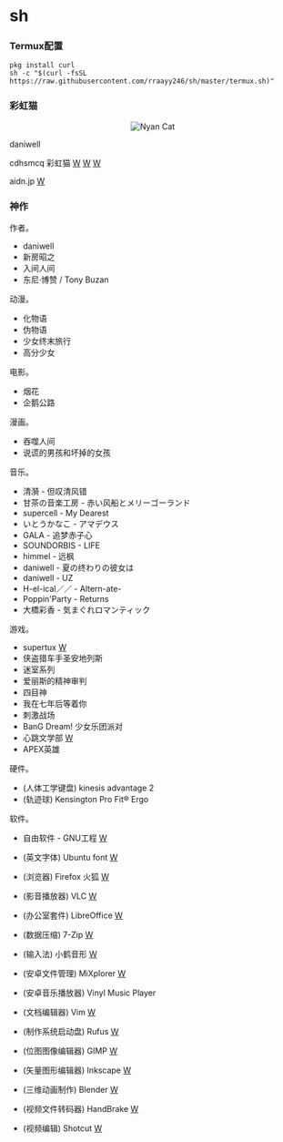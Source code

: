 # sh

### Termux配置 ###


```shell
pkg install curl
sh -c "$(curl -fsSL https://raw.githubusercontent.com/rraayy246/sh/master/termux.sh)"
```


### 彩虹猫 ###


<p align="center">
  <img src="https://raw.githubusercontent.com/rraayy246/sh/master/PopTartCat.gif" alt="Nyan Cat">
</p>

daniwell

cdhsmcq 彩虹猫
[W](http://www.nyan.cat/)
[W](https://www.webcitation.org/6AX4J3pMz?url=http://www.prguitarman.com/index.php?id=348)
[W](https://www.youtube.com/watch?v=QH2-TGUlwu4)

aidn.jp
[W](https://aidn.jp/)


### 神作 ###


作者。

* daniwell
* 新房昭之
* 入间人间
* 东尼·博赞 / Tony Buzan

动漫。

* 化物语
* 伪物语
* 少女终末旅行
* 高分少女

电影。

* 烟花
* 企鹅公路

漫画。

* 吞噬人间
* 说谎的男孩和坏掉的女孩

音乐。

* 清漪 - 但叹清风错
* 甘茶の音楽工房 - 赤い风船とメリーゴーランド
* supercell - My Dearest
* いとうかなこ - アマデウス
* GALA - 追梦赤子心
* SOUNDORBIS - LIFE
* himmel - 远枫
* daniwell - 夏の终わりの彼女は
* daniwell - UZ
* H-el-ical／／ - Altern-ate-
* Poppin'Party - Returns
* 大橋彩香 - 気まぐれロマンティック

游戏。

* supertux
[W](https://www.supertux.org/)
* 侠盗猎车手圣安地列斯
* 迷室系列
* 爱丽斯的精神审判
* 四目神
* 我在七年后等着你
* 刺激战场
* BanG Dream! 少女乐团派对
* 心跳文学部
[W](https://ddlc.moe/)
* APEX英雄

硬件。

* (人体工学键盘) kinesis advantage 2
* (轨迹球) Kensington Pro Fit® Ergo

软件。

* 自由软件 - GNU工程
[W](https://www.gnu.org/philosophy/free-sw.zh-cn.html)

* (英文字体) Ubuntu font
[W](https://design.ubuntu.com/font/)
* (浏览器) Firefox 火狐
[W](https://www.mozilla.org/zh-CN/firefox/)
* (影音播放器) VLC
[W](https://www.videolan.org/index.zh.html)
* (办公室套件) LibreOffice
[W](https://www.libreoffice.org/)
* (数据压缩) 7-Zip
[W](https://www.7-zip.org/)
* (输入法) 小鹤音形
[W](https://www.flypy.com/)
* (安卓文件管理) MiXplorer
[W](https://mixplorer.com/)
* (安卓音乐播放器) Vinyl Music Player
* (文档编辑器) Vim
[W](https://www.vim.org/)
* (制作系统启动盘) Rufus
[W](https://rufus.ie/)
* (位图图像编辑器) GIMP
[W](https://www.gimp.org/)
* (矢量图形编辑器) Inkscape
[W](https://inkscape.org/)
* (三维动画制作) Blender
[W](https://www.blender.org/)
* (视频文件转码器) HandBrake
[W](https://handbrake.fr/)
* (视频编辑) Shotcut
[W](https://shotcut.org/)
